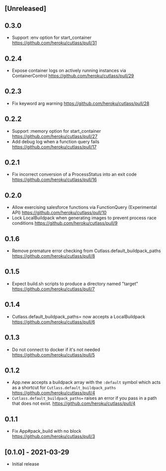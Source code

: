 ## [Unreleased]

## 0.3.0

- Support :env option for start_container https://github.com/heroku/cutlass/pull/31

## 0.2.4

- Expose container logs on actively running instances via ContainerControl https://github.com/heroku/cutlass/pull/29

## 0.2.3

- Fix keyword arg warning https://github.com/heroku/cutlass/pull/28

## 0.2.2

- Support :memory option for start_container https://github.com/heroku/cutlass/pull/27
- Add debug log when a function query fails https://github.com/heroku/cutlass/pull/17

## 0.2.1

- Fix incorrect conversion of a ProcessStatus into an exit code https://github.com/heroku/cutlass/pull/16

## 0.2.0

- Allow exercising salesforce functions via FunctionQuery (Experimental API) https://github.com/heroku/cutlass/pull/10
- Lock LocalBuildpack when generating images to prevent process race conditions https://github.com/heroku/cutlass/pull/9

## 0.1.6

- Remove premature error checking from Cutlass.default_buildpack_paths https://github.com/heroku/cutlass/pull/8

## 0.1.5

- Expect build.sh scripts to produce a directory named "target" https://github.com/heroku/cutlass/pull/7

## 0.1.4

- Cutlass.default_buildpack_paths= now accepts a LocalBuildpack https://github.com/heroku/cutlass/pull/6

## 0.1.3

- Do not connect to docker if it's not needed https://github.com/heroku/cutlass/pull/5

## 0.1.2

- App.new accepts a buildpack array with the `:default` symbol which acts as a shortcut for `Cutlass.default_buildpack_paths` https://github.com/heroku/cutlass/pull/4
- `Cutlass.default_buildpack_paths=` raises an error if you pass in a path that does not exist. https://github.com/heroku/cutlass/pull/4

## 0.1.1

- Fix App#pack_build with no block https://github.com/heroku/cutlass/pull/3

## [0.1.0] - 2021-03-29

- Initial release
